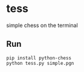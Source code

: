 # tess

simple chess on the terminal

## Run

```
pip install python-chess
python tess.py simple.pgn
```
